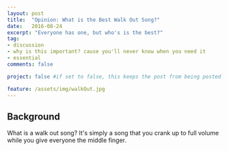 ```yaml
---
layout: post
title:  "Opinion: What is the Best Walk Out Song?"
date:   2016-08-24
excerpt: "Everyone has one, but who's is the best?"
tag:
- discussion
- why is this important? cause you'll never know when you need it
- essential
comments: false

project: false #if set to false, this keeps the post from being posted

feature: /assets/img/walkOut.jpg
---
```


## Background

What is a walk out song? It's simply a song that you crank up to full volume while you give everyone the middle finger. 
